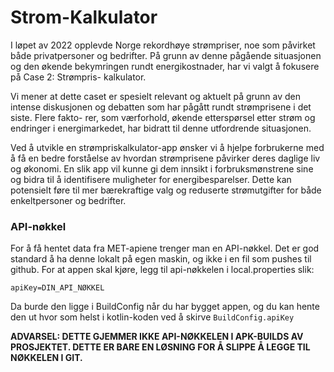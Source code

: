# Strom-Kalkulator

I løpet av 2022 opplevde Norge rekordhøye strømpriser, noe som påvirket både
privatpersoner og bedrifter. På grunn av denne pågående situasjonen og den økende
bekymringen rundt energikostnader, har vi valgt å fokusere på Case 2: Strømpris-
kalkulator.

Vi mener at dette caset er spesielt relevant og aktuelt på grunn av den intense
diskusjonen og debatten som har pågått rundt strømprisene i det siste. Flere fakto-
rer, som værforhold, økende etterspørsel etter strøm og endringer i energimarkedet,
har bidratt til denne utfordrende situasjonen.

Ved å utvikle en strømpriskalkulator-app ønsker vi å hjelpe forbrukerne med å få
en bedre forståelse av hvordan strømprisene påvirker deres daglige liv og økonomi. En
slik app vil kunne gi dem innsikt i forbruksmønstrene sine og bidra til å identifisere
muligheter for energibesparelser. Dette kan potensielt føre til mer bærekraftige valg
og reduserte strømutgifter for både enkeltpersoner og bedrifter.

### API-nøkkel
For å få hentet data fra MET-apiene trenger man en API-nøkkel.
Det er god standard å ha denne lokalt på egen maskin, og ikke
i en fil som pushes til github. For at appen skal kjøre, legg
til api-nøkkelen i local.properties slik:

```properties
apiKey=DIN_API_NØKKEL
```

Da burde den ligge i BuildConfig når du har bygget appen, 
og du kan hente den ut hvor som helst
i kotlin-koden ved å skirve `BuildConfig.apiKey`

**ADVARSEL: DETTE GJEMMER IKKE API-NØKKELEN I APK-BUILDS AV 
PROSJEKTET. DETTE ER BARE EN LØSNING FOR Å SLIPPE Å LEGGE TIL NØKKELEN I GIT.**